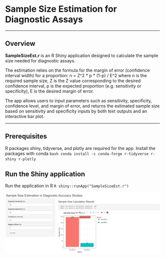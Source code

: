 # Sample Size Estimation for Diagnostic Assays

--- 

## Overview
**SampleSizeEst.r** is an R Shiny application designed to calculate the sample size needed for diagnostic assays. 

The estimation relies on the formula for the margin of error (confidence interval width) for a proportion:
    n = Z^2 * p * (1-p) / E^2
where n is the required sample size, Z is the Z value corresponding to the desired confidence interval, p is the expected proportion (e.g. sensitivity or specificity), E is the desired margin of error.

The app allows users to input parameters such as sensitivity, specificity, confidence level, and margin of error, and returns the estimated sample size based on sensitivity and specificity inputs by both text outputs and an interactive bar plot.

---

## Prerequisites
R packages shiny, tidyverse, and plotly are required for the app.
Install the packages with conda
    ```bash
    conda install -c conda-forge r-tidyverse r-shiny r-plotly
    ```

## Run the Shiny application
Run the application in R
    ```R
    shiny::runApp("SampleSizeEst.r")
    ```
    
![App Screenshot](Screenshot_RShinyApp.png)
